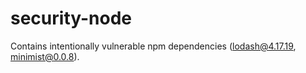 # security-node

Contains intentionally vulnerable npm dependencies (lodash@4.17.19, minimist@0.0.8).
